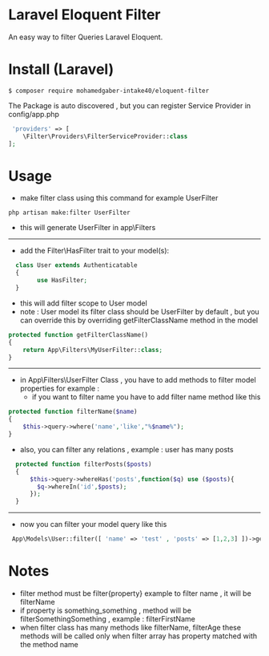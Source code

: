 Laravel Eloquent Filter
====

An easy way to filter Queries Laravel Eloquent.

# Install (Laravel)

```
$ composer require mohamedgaber-intake40/eloquent-filter
```

The Package is auto discovered , but you can register Service Provider in config/app.php

```php
 'providers' => [
    \Filter\Providers\FilterServiceProvider::class
];
```

# Usage

* make filter class using this command for example UserFilter

```
php artisan make:filter UserFilter
```

* this will generate UserFilter in app\Filters

_____________

* add the Filter\HasFilter trait to your model(s):

```php
  class User extends Authenticatable 
  {
        use HasFilter;
  }
```
* this will add filter scope to User model
* note : User model its filter class should be UserFilter by default , but you can override this by overriding getFilterClassName method in the model

```php
protected function getFilterClassName()
{
    return App\Filters\MyUserFilter::class;
}
```
_____________

* in App\Filters\UserFilter Class , you have to add methods to filter model properties for example :
    - if you want to filter name you have to add filter name method like this

```php
protected function filterName($name)
{
    $this->query->where('name','like',"%$name%");
}
```
* also, you can filter any relations , example : user has many posts
```php
  protected function filterPosts($posts)
  {
      $this->query->whereHas('posts',function($q) use ($posts){
        $q->whereIn('id',$posts);
      });
  }
  ```
_____________

* now you can filter your model query like this

```php
 App\Models\User::filter([ 'name' => 'test' , 'posts' => [1,2,3] ])->get();
```

# Notes
- filter method must be filter{property} example to filter name , it will be filterName
- if property is something_something , method will be filterSomethingSomething , example : filterFirstName
- when filter class has many methods like filterName, filterAge these methods will be called only when filter array has property matched with the method name



